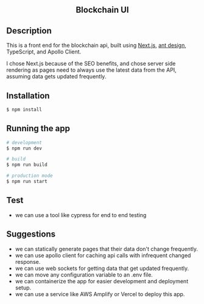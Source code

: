 <h2 align="center">
  Blockchain UI
</h2>

## Description
This is a front end for the blockchain api, built using [Next.js](https://nextjs.org/), [ant design](https://ant.design/), TypeScript, and Apollo Client.

I chose Next.js because of the SEO benefits, and chose server side rendering as pages need to always use the latest data from the API, assuming data gets updated frequently. 

## Installation
```bash
$ npm install
```

## Running the app
```bash
# development
$ npm run dev

# build
$ npm run build

# production mode
$ npm run start
```

## Test
- we can use a tool like cypress for end to end testing

## Suggestions
- we can statically generate pages that their data don't change frequently.
- we can use apollo client for caching api calls with infrequent changed response. 
- we can use web sockets for getting data that get updated frequently.
- we can move any configuration variable to an .env file.
- we can containerize the app for easier development and deployment setup.
- we can use a service like AWS Amplify or Vercel to deploy this app.
